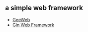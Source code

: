 ## a simple web framework
- [GeeWeb](https://geektutu.com/post/gee.html)
- [Gin Web Framework](https://github.com/gin-gonic/gin)